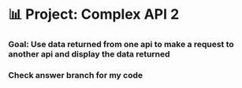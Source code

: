 # 📊 Project: Complex API 2

### Goal: Use data returned from one api to make a request to another api and display the data returned

### Check answer branch for my code
